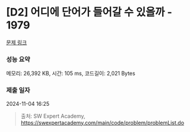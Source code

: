 # [D2] 어디에 단어가 들어갈 수 있을까 - 1979 

[문제 링크](https://swexpertacademy.com/main/code/problem/problemDetail.do?contestProbId=AV5PuPq6AaQDFAUq) 

### 성능 요약

메모리: 26,392 KB, 시간: 105 ms, 코드길이: 2,021 Bytes

### 제출 일자

2024-11-04 16:25



> 출처: SW Expert Academy, https://swexpertacademy.com/main/code/problem/problemList.do
